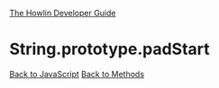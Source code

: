 [The Howlin Developer Guide](/index.md)



String.prototype.padStart
=========================

[Back to JavaScript](../index.md)
[Back to Methods](../methods.md)



